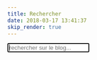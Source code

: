 ```yaml
---
title: Rechercher
date: 2018-03-17 13:41:37
skip_render: true
---
```

<div id="site_search" class="main-content-wrap">
  <input type="text" id="local-search-input" name="q" results="0" placeholder="rechercher sur le blog..." class="form-control input--xlarge" autofocus="autofocus"/>
  <div id="local-search-result"></div>
</div>
